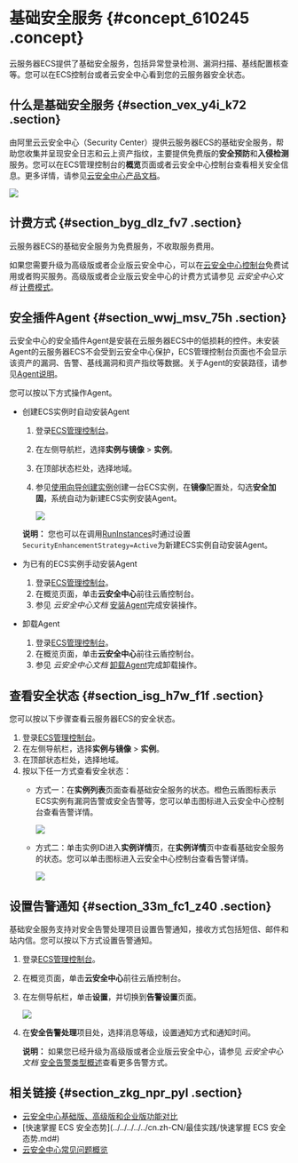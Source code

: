 # 基础安全服务 {#concept_610245 .concept}

云服务器ECS提供了基础安全服务，包括异常登录检测、漏洞扫描、基线配置核查等。您可以在ECS控制台或者云安全中心看到您的云服务器安全状态。

## 什么是基础安全服务 {#section_vex_y4i_k72 .section}

由阿里云云安全中心（Security Center）提供云服务器ECS的基础安全服务，帮助您收集并呈现安全日志和云上资产指纹，主要提供免费版的**安全预防**和**入侵检测**服务。您可以在ECS管理控制台的**概览**页面或者云安全中心控制台查看相关安全信息。更多详情，请参见[云安全中心产品文档](../../../../../cn.zh-CN/产品简介/什么是云安全中心.md#)。

![](http://static-aliyun-doc.oss-cn-hangzhou.aliyuncs.com/assets/img/489614/156221270049033_zh-CN.png)

## 计费方式 {#section_byg_dlz_fv7 .section}

云服务器ECS的基础安全服务为免费服务，不收取服务费用。

如果您需要升级为高级版或者企业版云安全中心，可以在[云安全中心控制台](https://yundunnext.console.aliyun.com/)免费试用或者购买服务。高级版或者企业版云安全中心的计费方式请参见 *云安全中心文档* [计费模式](../../../../../cn.zh-CN/产品定价/计费模式.md#)。

## 安全插件Agent {#section_wwj_msv_75h .section}

云安全中心的安全插件Agent是安装在云服务器ECS中的低损耗的控件。未安装Agent的云服务器ECS不会受到云安全中心保护，ECS管理控制台页面也不会显示该资产的漏洞、告警、基线漏洞和资产指纹等数据。关于Agent的安装路径，请参见[Agent说明](../../../../../cn.zh-CN/接入云安全中心/Agent说明.md#)。

您可以按以下方式操作Agent。

-   创建ECS实例时自动安装Agent

    1.  登录[ECS管理控制台](https://ecs.console.aliyun.com)。
    2.  在左侧导航栏，选择**实例与镜像** \> **实例**。
    3.  在顶部状态栏处，选择地域。
    4.  参见[使用向导创建实例](../cn.zh-CN/实例/创建实例/使用向导创建实例.md#)创建一台ECS实例，在**镜像**配置处，勾选**安全加固**，系统自动为新建ECS实例安装Agent。

        ![](http://static-aliyun-doc.oss-cn-hangzhou.aliyuncs.com/assets/img/489614/156221270049036_zh-CN.png)

    **说明：** 您也可以在调用[RunInstances](../cn.zh-CN/API参考/实例/RunInstances.md#)时通过设置`SecurityEnhancementStrategy=Active`为新建ECS实例自动安装Agent。

-   为已有的ECS实例手动安装Agent
    1.  登录[ECS管理控制台](https://ecs.console.aliyun.com)。
    2.  在概览页面，单击**云安全中心**前往云盾控制台。
    3.  参见 *云安全中心文档* [安装Agent](../../../../../cn.zh-CN/接入云安全中心/安装Agent.md#)完成安装操作。
-   卸载Agent
    1.  登录[ECS管理控制台](https://ecs.console.aliyun.com)。
    2.  在概览页面，单击**云安全中心**前往云盾控制台。
    3.  参见 *云安全中心文档* [卸载Agent](../../../../../cn.zh-CN/接入云安全中心/卸载Agent.md#)完成卸载操作。

## 查看安全状态 {#section_isg_h7w_f1f .section}

您可以按以下步骤查看云服务器ECS的安全状态。

1.  登录[ECS管理控制台](https://ecs.console.aliyun.com)。
2.  在左侧导航栏，选择**实例与镜像** \> **实例**。
3.  在顶部状态栏处，选择地域。
4.  按以下任一方式查看安全状态：
    -   方式一：在**实例列表**页面查看基础安全服务的状态。橙色云盾图标表示ECS实例有漏洞告警或安全告警等，您可以单击图标进入云安全中心控制台查看告警详情。

        ![](http://static-aliyun-doc.oss-cn-hangzhou.aliyuncs.com/assets/img/489614/156221270049045_zh-CN.png)

    -   方式二：单击实例ID进入**实例详情**页，在**实例详情**页中查看基础安全服务的状态。您可以单击图标进入云安全中心控制台查看告警详情。

        ![](http://static-aliyun-doc.oss-cn-hangzhou.aliyuncs.com/assets/img/489614/156221270049046_zh-CN.png)


## 设置告警通知 {#section_33m_fc1_z40 .section}

基础安全服务支持对安全告警处理项目设置告警通知，接收方式包括短信、邮件和站内信。您可以按以下方式设置告警通知。

1.  登录[ECS管理控制台](https://ecs.console.aliyun.com)。
2.  在概览页面，单击**云安全中心**前往云盾控制台。
3.  在左侧导航栏，单击**设置**，并切换到**告警设置**页面。

    ![](http://static-aliyun-doc.oss-cn-hangzhou.aliyuncs.com/assets/img/489614/156221270049039_zh-CN.png)

4.  在**安全告警处理**项目处，选择消息等级，设置通知方式和通知时间。

    **说明：** 如果您已经升级为高级版或者企业版云安全中心，请参见 *云安全中心文档* [安全告警类型概述](../../../../../cn.zh-CN/用户指南/安全告警处理/安全告警类型概述.md#)查看更多告警方式。


## 相关链接 {#section_zkg_npr_pyl .section}

-   [云安全中心基础版、高级版和企业版功能对比](../../../../../cn.zh-CN/产品简介/功能特性.md#)
-   [快速掌握 ECS 安全态势](../../../../../cn.zh-CN/最佳实践/快速掌握 ECS 安全态势.md#)
-   [云安全中心常见问题概览](../../../../../cn.zh-CN/常见问题/云安全中心常见问题概览.md#)

